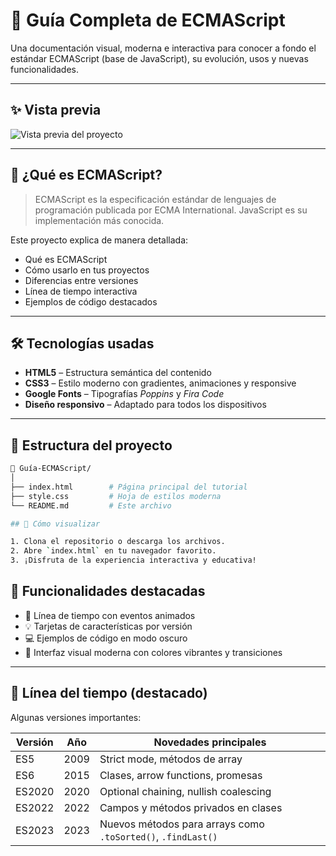 # 📘 Guía Completa de ECMAScript

Una documentación visual, moderna e interactiva para conocer a fondo el estándar ECMAScript (base de JavaScript), su evolución, usos y nuevas funcionalidades.

---

## ✨ Vista previa

![Vista previa del proyecto](https://via.placeholder.com/900x400.png?text=Gu%C3%ADa+Completa+de+ECMAScript)

---

## 🧠 ¿Qué es ECMAScript?

> ECMAScript es la especificación estándar de lenguajes de programación publicada por ECMA International. JavaScript es su implementación más conocida.

Este proyecto explica de manera detallada:

- Qué es ECMAScript
- Cómo usarlo en tus proyectos
- Diferencias entre versiones
- Línea de tiempo interactiva
- Ejemplos de código destacados

---

## 🛠️ Tecnologías usadas

- **HTML5** – Estructura semántica del contenido
- **CSS3** – Estilo moderno con gradientes, animaciones y responsive
- **Google Fonts** – Tipografías *Poppins* y *Fira Code*
- **Diseño responsivo** – Adaptado para todos los dispositivos

---

## 📂 Estructura del proyecto

```bash
📁 Guía-ECMAScript/
│
├── index.html        # Página principal del tutorial
├── style.css         # Hoja de estilos moderna
└── README.md         # Este archivo

## 🚀 Cómo visualizar

1. Clona el repositorio o descarga los archivos.
2. Abre `index.html` en tu navegador favorito.
3. ¡Disfruta de la experiencia interactiva y educativa!

```

## 🧩 Funcionalidades destacadas

- 📅 Línea de tiempo con eventos animados
- 💡 Tarjetas de características por versión
- 💻 Ejemplos de código en modo oscuro
- 🎨 Interfaz visual moderna con colores vibrantes y transiciones

---

## 📅 Línea del tiempo (destacado)

Algunas versiones importantes:

| **Versión** | **Año** | **Novedades principales**                                       |
|-------------|---------|------------------------------------------------------------------|
| ES5         | 2009    | Strict mode, métodos de array                                   |
| ES6         | 2015    | Clases, arrow functions, promesas                               |
| ES2020      | 2020    | Optional chaining, nullish coalescing                           |
| ES2022      | 2022    | Campos y métodos privados en clases                             |
| ES2023      | 2023    | Nuevos métodos para arrays como `.toSorted()`, `.findLast()`    |
